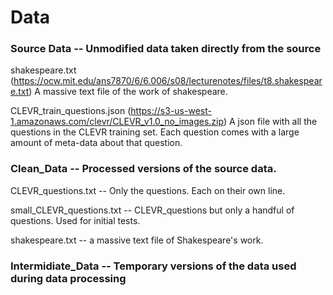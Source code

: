 # Data

### Source Data -- Unmodified data taken directly from the source

shakespeare.txt (https://ocw.mit.edu/ans7870/6/6.006/s08/lecturenotes/files/t8.shakespeare.txt) A massive text file
        of the work of shakespeare.

CLEVR_train_questions.json (https://s3-us-west-1.amazonaws.com/clevr/CLEVR_v1.0_no_images.zip) A json file with all 
        the questions in the CLEVR training set. Each question comes with a large amount of meta-data about that 
        question.      
        
        
### Clean_Data -- Processed versions of the source data.


CLEVR_questions.txt -- Only the questions. Each on their own line.

small_CLEVR_questions.txt -- CLEVR_questions but only a handful of questions. Used for initial tests.

shakespeare.txt -- a massive text file of Shakespeare's work. 


### Intermidiate_Data -- Temporary versions of the data used during data processing
    

    
 
